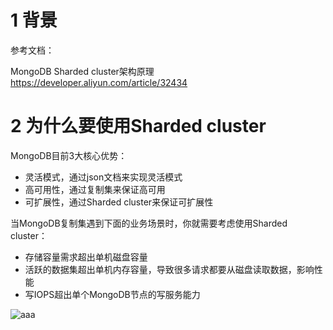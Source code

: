 # 1 背景

参考文档：

MongoDB Sharded cluster架构原理  https://developer.aliyun.com/article/32434


# 2 为什么要使用Sharded cluster
MongoDB目前3大核心优势：
* 灵活模式，通过json文档来实现灵活模式
* 高可用性，通过复制集来保证高可用
* 可扩展性，通过Sharded cluster来保证可扩展性

当MongoDB复制集遇到下面的业务场景时，你就需要考虑使用Sharded cluster：

* 存储容量需求超出单机磁盘容量
* 活跃的数据集超出单机内存容量，导致很多请求都要从磁盘读取数据，影响性能
* 写IOPS超出单个MongoDB节点的写服务能力

![aaa](https://yqfile.alicdn.com/4eed80bbaa26f79ad12a74e9113c744d5e77ccf8.jpeg)
